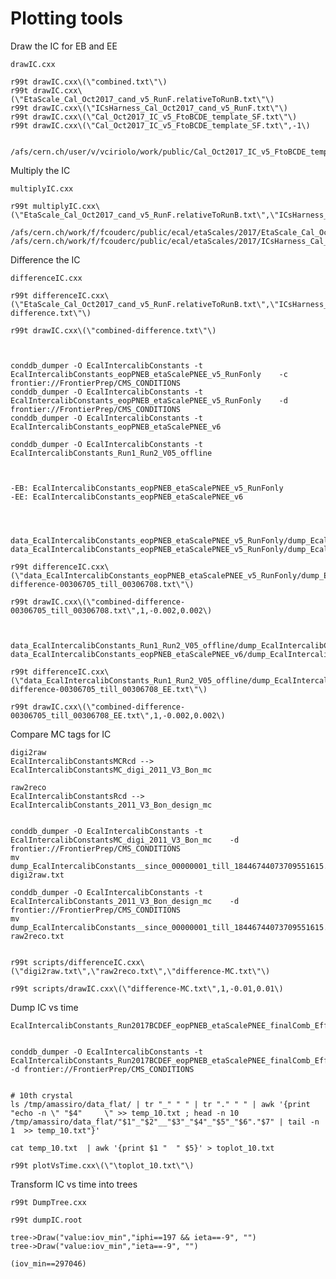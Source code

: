 Plotting tools
====

Draw the IC for EB and EE


    drawIC.cxx
    
    r99t drawIC.cxx\(\"combined.txt\"\)
    r99t drawIC.cxx\(\"EtaScale_Cal_Oct2017_cand_v5_RunF.relativeToRunB.txt\"\)
    r99t drawIC.cxx\(\"ICsHarness_Cal_Oct2017_cand_v5_RunF.txt\"\)
    r99t drawIC.cxx\(\"Cal_Oct2017_IC_v5_FtoBCDE_template_SF.txt\"\)
    r99t drawIC.cxx\(\"Cal_Oct2017_IC_v5_FtoBCDE_template_SF.txt\",-1\)
 
 
    /afs/cern.ch/user/v/vciriolo/work/public/Cal_Oct2017_IC_v5_FtoBCDE_template_SF.txt

 



Multiply the IC


    multiplyIC.cxx
    
    r99t multiplyIC.cxx\(\"EtaScale_Cal_Oct2017_cand_v5_RunF.relativeToRunB.txt\",\"ICsHarness_Cal_Oct2017_cand_v5_RunF.txt\",\"combined.txt\"\)
 
    /afs/cern.ch/work/f/fcouderc/public/ecal/etaScales/2017/EtaScale_Cal_Oct2017_cand_v5_RunF.relativeToRunB.txt
    /afs/cern.ch/work/f/fcouderc/public/ecal/etaScales/2017/ICsHarness_Cal_Oct2017_cand_v5_RunF.txt
    



Difference the IC

    differenceIC.cxx
    
    r99t differenceIC.cxx\(\"EtaScale_Cal_Oct2017_cand_v5_RunF.relativeToRunB.txt\",\"ICsHarness_Cal_Oct2017_cand_v5_RunF.txt\",\"combined-difference.txt\"\)

    r99t drawIC.cxx\(\"combined-difference.txt\"\)

    
    
    conddb_dumper -O EcalIntercalibConstants -t EcalIntercalibConstants_eopPNEB_etaScalePNEE_v5_RunFonly    -c frontier://FrontierPrep/CMS_CONDITIONS
    conddb_dumper -O EcalIntercalibConstants -t EcalIntercalibConstants_eopPNEB_etaScalePNEE_v5_RunFonly    -d frontier://FrontierPrep/CMS_CONDITIONS
    conddb_dumper -O EcalIntercalibConstants -t EcalIntercalibConstants_eopPNEB_etaScalePNEE_v6       

    conddb_dumper -O EcalIntercalibConstants -t EcalIntercalibConstants_Run1_Run2_V05_offline       

    
    
    -EB: EcalIntercalibConstants_eopPNEB_etaScalePNEE_v5_RunFonly
    -EE: EcalIntercalibConstants_eopPNEB_etaScalePNEE_v6
    

    
    
    data_EcalIntercalibConstants_eopPNEB_etaScalePNEE_v5_RunFonly/dump_EcalIntercalibConstants__since_00306705_till_00306708.dat
    data_EcalIntercalibConstants_eopPNEB_etaScalePNEE_v5_RunFonly/dump_EcalIntercalibConstants__since_00306705_till_00306708.dat
    
    r99t differenceIC.cxx\(\"data_EcalIntercalibConstants_eopPNEB_etaScalePNEE_v5_RunFonly/dump_EcalIntercalibConstants__since_00306705_till_00306708.dat\",\"data_EcalIntercalibConstants_Run1_Run2_V05_offline/dump_EcalIntercalibConstants__since_00306705_till_00306708.dat\",\"combined-difference-00306705_till_00306708.txt\"\)

    r99t drawIC.cxx\(\"combined-difference-00306705_till_00306708.txt\",1,-0.002,0.002\)
    
    
    
    data_EcalIntercalibConstants_Run1_Run2_V05_offline/dump_EcalIntercalibConstants__since_00306705_till_00306708.dat
    data_EcalIntercalibConstants_eopPNEB_etaScalePNEE_v6/dump_EcalIntercalibConstants__since_00306705_till_00306708.dat
    
    r99t differenceIC.cxx\(\"data_EcalIntercalibConstants_Run1_Run2_V05_offline/dump_EcalIntercalibConstants__since_00306705_till_00306708.dat\",\"data_EcalIntercalibConstants_eopPNEB_etaScalePNEE_v6/dump_EcalIntercalibConstants__since_00306705_till_00306708.dat\",\"combined-difference-00306705_till_00306708_EE.txt\"\)

    r99t drawIC.cxx\(\"combined-difference-00306705_till_00306708_EE.txt\",1,-0.002,0.002\)

    

Compare MC tags for IC

    digi2raw
    EcalIntercalibConstantsMCRcd --> EcalIntercalibConstantsMC_digi_2011_V3_Bon_mc
    
    raw2reco
    EcalIntercalibConstantsRcd --> EcalIntercalibConstants_2011_V3_Bon_design_mc
    
    
    conddb_dumper -O EcalIntercalibConstants -t EcalIntercalibConstantsMC_digi_2011_V3_Bon_mc    -d frontier://FrontierPrep/CMS_CONDITIONS
    mv dump_EcalIntercalibConstants__since_00000001_till_18446744073709551615.dat     digi2raw.txt
    
    conddb_dumper -O EcalIntercalibConstants -t EcalIntercalibConstants_2011_V3_Bon_design_mc    -d frontier://FrontierPrep/CMS_CONDITIONS
    mv dump_EcalIntercalibConstants__since_00000001_till_18446744073709551615.dat     raw2reco.txt
    
    
    r99t scripts/differenceIC.cxx\(\"digi2raw.txt\",\"raw2reco.txt\",\"difference-MC.txt\"\)

    r99t scripts/drawIC.cxx\(\"difference-MC.txt\",1,-0.01,0.01\)


    


Dump IC vs time


    EcalIntercalibConstants_Run2017BCDEF_eopPNEB_etaScalePNEE_finalComb_EffLCcorr_HighEtaICs_EtaScale_v1
    
    
    conddb_dumper -O EcalIntercalibConstants -t EcalIntercalibConstants_Run2017BCDEF_eopPNEB_etaScalePNEE_finalComb_EffLCcorr_HighEtaICs_EtaScale_v1    -d frontier://FrontierPrep/CMS_CONDITIONS

    
    # 10th crystal
    ls /tmp/amassiro/data_flat/ | tr "_" " " | tr "." " " | awk '{print "echo -n \" "$4"     \" >> temp_10.txt ; head -n 10 /tmp/amassiro/data_flat/"$1"_"$2"__"$3"_"$4"_"$5"_"$6"."$7" | tail -n 1  >> temp_10.txt"}'
    
    cat temp_10.txt  | awk '{print $1 "  " $5}' > toplot_10.txt
    
    r99t plotVsTime.cxx\(\"\toplot_10.txt\"\)
    
    
    
Transform IC vs time into trees
    
    r99t DumpTree.cxx
    
    r99t dumpIC.root
    
    tree->Draw("value:iov_min","iphi==197 && ieta==-9", "")
    tree->Draw("value:iov_min","ieta==-9", "")
    
    (iov_min==297046)
    
    
    
    
    
    
    

    
    
    